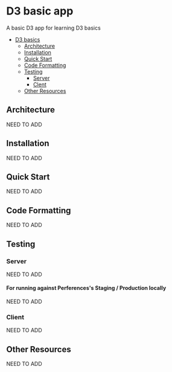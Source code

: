 # <a name="d3-basic">D3 basic app</a>

A basic D3 app for learning D3 basics

<!-- TOC -->

- [D3 basics](#d3-basic)
  * [Architecture](#architecture)
  * [Installation](#installation)
  * [Quick Start](#quick-start)
  * [Code Formatting](#code_foramtting)
  * [Testing](#testing)
    + [Server](#server-testing)
    + [Clent](#client-testing)
  * [Other Resources](#other-resources)

<!-- /TOC -->

## <a name="architecture">Architecture</a>
NEED TO ADD
  
## <a name="installation">Installation</a>

NEED TO ADD

## <a name="quick-start">Quick Start</a>
NEED TO ADD

## <a name="code_foramtting">Code Formatting</a>

NEED TO ADD

## <a name="testing">Testing</a>

### <a name="server-testing">Server</a>

NEED TO ADD
        
#### For running against Perferences's Staging / Production locally
NEED TO ADD

### <a name="client-testing">Client</a>

NEED TO ADD

## <a name="other-resources">Other Resources</a>

NEED TO ADD